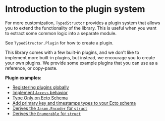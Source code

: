 # Introduction to the plugin system

For more customization, `TypedStructor` provides a plugin system
that allows you to extend the functionality of the library.
This is useful when you want to extract some common logic into a separate module.

See `TypedStructor.Plugin` for how to create a plugin.

This library comes with a few built-in plugins, and we don't like to
implement more built-in plugins, but instead, we encourage you to create your own plugins.
We provide some example plugins that you can use as a reference, or copy-paste.

**Plugin examples:**
- [Registering plugins globally](./registering_plugins_globally.md)
- [Implement `Access` behavior](./accessible.md)
- [Type Only on Ecto Schema](./type_only_on_ecto_schema.md)
- [Add primary key and timestamps types to your Ecto schema](./primary_key_and_timestamps.md)
- [Derives the `Jason.Encoder` for `struct`](./derive_jason.md)
- [Derives the `Enumerable` for `struct`](./derive_enumerable.md)
